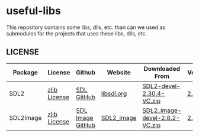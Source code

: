 # useful-libs

This repository contains some libs, dlls, etc. than can we used as submodules for the projects that uses these libs, dlls, etc.

## LICENSE

| Package | License | Github | Website | Downloaded From | Version |
| ----- | ----- | ----- | ----- | ----- | ----- |
| SDL2 | [zlib License](https://github.com/libsdl-org/SDL/blob/main/LICENSE.txt)   | [SDL GitHub](https://github.com/libsdl-org/SDL)   | [libsdl.org](https://libsdl.org/) | [SDL2-devel-2.30.4-VC.zip](https://github.com/libsdl-org/SDL/releases/tag/release-2.30.4) | [2.30.4](https://github.com/libsdl-org/SDL_image) | 
| SDL2Image | [zlib License](https://github.com/libsdl-org/SDL_image/blob/main/LICENSE.txt)   | [SDL Image GitHub](https://github.com/libsdl-org/SDL_Image)   | [SDL2_image](https://wiki.libsdl.org/SDL2_image/FrontPage) | [SDL2_image-devel-2.8.2-VC.zip](https://github.com/libsdl-org/SDL_image) | [2.8.2](https://github.com/libsdl-org/SDL_image/releases/tag/release-2.8.2) | 
